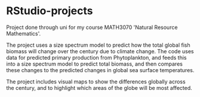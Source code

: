 # RStudio-projects
Project done through uni for my course MATH3070 'Natural Resource Mathematics'.

The project uses a size spectrum model to predict how the total global fish biomass will change over the century due to climate change. 
The code uses data for predicted primary production from Phytoplankton, and feeds this into a size spectrum model to predict total biomass, and then compares these changes to the predicted changes in global sea surface temperatures.

The project includes visual maps to show the differences globally across the century, and to highlight which areas of the globe will be most affected.
